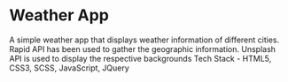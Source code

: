 # Weather App
A simple weather app that displays weather information of different cities.
Rapid API has been used to gather the geographic information.
Unsplash API is used to display the respective backgrounds
Tech Stack - HTML5, CSS3, SCSS, JavaScript, JQuery
